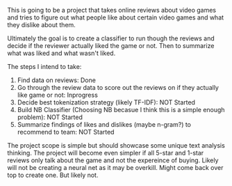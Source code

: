 This is going to be a project that takes online reviews about video games and tries to figure out what people like about certain video games and what they dislike about them.

Ultimately the goal is to create a classifier to run though the reviews and decide if the reviewer actually liked the game or not. Then to summarize what was liked and what wasn't liked.

The steps I intend to take:

1. Find data on reviews: Done
2. Go through the review data to score out the reviews on if they actually like game or not: Inprogress
3. Decide best tokenization strategy (likely TF-IDF): NOT Started
4. Build NB Classifier (Choosing NB becasue I think this is a simple enough problem): NOT Started 
5. Summarize findings of likes and dislikes (maybe n-gram?) to recommend to team: NOT Started

The project scope is simple but should showcase some unique text analysis thinking. The project will become even simpler if all 5-star and 1-star reviews only talk about the game and not the expereince of buying. Likely will not be creating a neural net as it may be overkill. Might come back over top to create one. But likely not.
